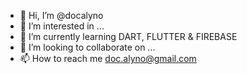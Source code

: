 - 👋 Hi, I’m @docalyno
- 👀 I’m interested in ...
- 🌱 I’m currently learning DART, FLUTTER & FIREBASE
- 💞️ I’m looking to collaborate on ...
- 📫 How to reach me doc.alyno@gmail.com

<!---
docalyno/docalyno is a ✨ special ✨ repository because its `README.md` (this file) appears on your GitHub profile.
You can click the Preview link to take a look at your changes.
--->
